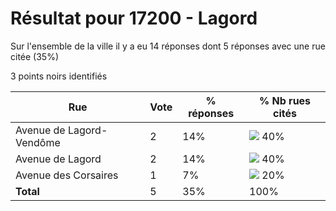 # Résultat pour 17200 - Lagord

Sur l'ensemble de la ville il y a eu 14 réponses dont 5 réponses avec une rue citée (35%)

3 points noirs identifiés

| Rue | Vote | % réponses | % Nb rues cités|
|-----|------|------------|----------------|
| Avenue de Lagord-Vendôme | 2 | 14% | <img src="../../img/bar_40.gif" />&nbsp;40%|
| Avenue de Lagord | 2 | 14% | <img src="../../img/bar_40.gif" />&nbsp;40%|
| Avenue des Corsaires | 1 | 7% | <img src="../../img/bar_20.gif" />&nbsp;20%|
| **Total** | 5 | 35% | 100%|
